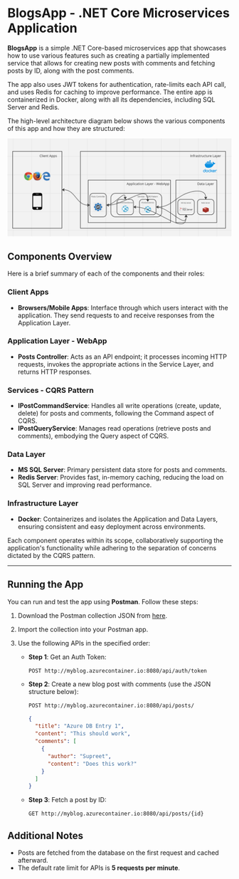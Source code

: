 # BlogsApp - .NET Core Microservices Application

**BlogsApp** is a simple .NET Core-based microservices app that showcases how to use various features such as creating a partially implemented service that allows for creating new posts with comments and fetching posts by ID, along with the post comments.

The app also uses JWT tokens for authentication, rate-limits each API call, and uses Redis for caching to improve performance. The entire app is containerized in Docker, along with all its dependencies, including SQL Server and Redis.

The high-level architecture diagram below shows the various components of this app and how they are structured:

![Architecture Diagram](https://github.com/jigarce/BlogsApp/blob/master/BlogAPP.png)

## Components Overview

Here is a brief summary of each of the components and their roles:

### Client Apps
- **Browsers/Mobile Apps**: Interface through which users interact with the application. They send requests to and receive responses from the Application Layer.

### Application Layer - WebApp
- **Posts Controller**: Acts as an API endpoint; it processes incoming HTTP requests, invokes the appropriate actions in the Service Layer, and returns HTTP responses.

### Services - CQRS Pattern
- **IPostCommandService**: Handles all write operations (create, update, delete) for posts and comments, following the Command aspect of CQRS.
- **IPostQueryService**: Manages read operations (retrieve posts and comments), embodying the Query aspect of CQRS.

### Data Layer
- **MS SQL Server**: Primary persistent data store for posts and comments.
- **Redis Server**: Provides fast, in-memory caching, reducing the load on SQL Server and improving read performance.

### Infrastructure Layer
- **Docker**: Containerizes and isolates the Application and Data Layers, ensuring consistent and easy deployment across environments.

Each component operates within its scope, collaboratively supporting the application's functionality while adhering to the separation of concerns dictated by the CQRS pattern.

---

## Running the App

You can run and test the app using **Postman**. Follow these steps:

1. Download the Postman collection JSON from [here](https://github.com/jigarce/BlogsApp/blob/master/Postman_collection.json).
2. Import the collection into your Postman app.
3. Use the following APIs in the specified order:

    - **Step 1**: Get an Auth Token:
      ```http
      POST http://myblog.azurecontainer.io:8080/api/auth/token
      ```
    
    - **Step 2**: Create a new blog post with comments (use the JSON structure below):
      ```http
      POST http://myblog.azurecontainer.io:8080/api/posts/
      ```

      ```json
      {
        "title": "Azure DB Entry 1",
        "content": "This should work",
        "comments": [
          {
            "author": "Supreet",
            "content": "Does this work?"
          }
        ]
      }
      ```

    - **Step 3**: Fetch a post by ID:
      ```http
      GET http://myblog.azurecontainer.io:8080/api/posts/{id}
      ```

## Additional Notes

- Posts are fetched from the database on the first request and cached afterward.
- The default rate limit for APIs is **5 requests per minute**.
